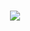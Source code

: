 <!-- Title -->
<h1 align="center">
  <a href="https://git.io/typing-svg">
    <img src="https://readme-typing-svg.herokuapp.com?font=Fira+Code&size=25&duration=1500&pause=1000&color=EC6F1C&width=435&lines=Ol%C3%A1%2C+eu+sou+o+Code!+%F0%9F%91%8B;Mascote+do+PET+Computa%C3%A7%C3%A3o+e+Design;Bem+Vindo(a)+ao+nosso+GitHub!+%F0%9F%98%8A&center=true&size=20">
  </a>
</h1>
